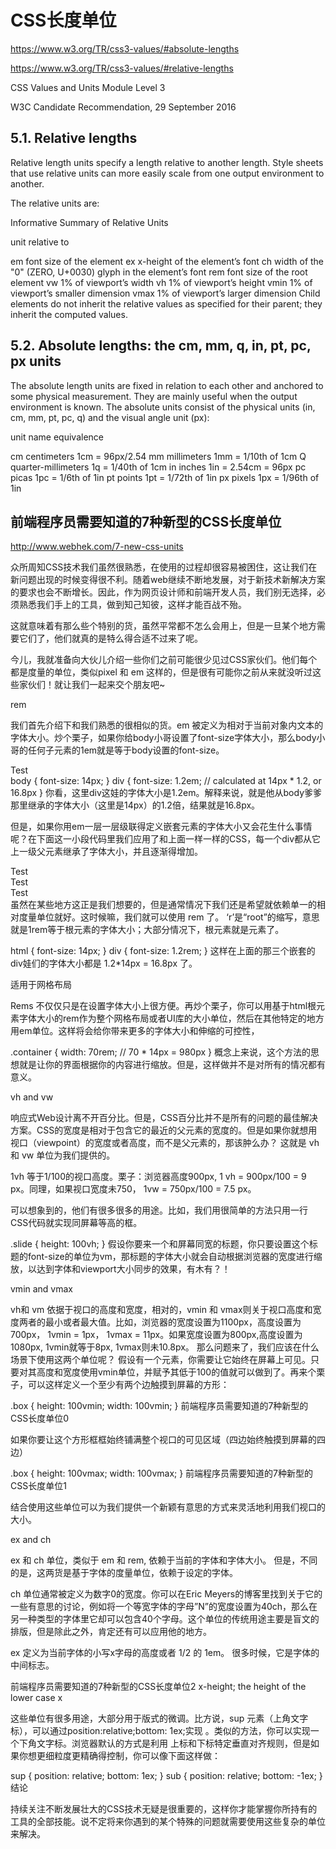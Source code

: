 # CSS长度单位


https://www.w3.org/TR/css3-values/#absolute-lengths

https://www.w3.org/TR/css3-values/#relative-lengths



CSS Values and Units Module Level 3

W3C Candidate Recommendation, 29 September 2016






## 5.1. Relative lengths

Relative length units specify a length relative to another length. Style sheets that use relative units can more easily scale from one output environment to another.

The relative units are:

Informative Summary of Relative Units

unit    relative to

em  font size of the element
ex  x-height of the element’s font
ch  width of the "0" (ZERO, U+0030) glyph in the element’s font
rem font size of the root element
vw  1% of viewport’s width
vh  1% of viewport’s height
vmin    1% of viewport’s smaller dimension
vmax    1% of viewport’s larger dimension
Child elements do not inherit the relative values as specified for their parent; they inherit the computed values.





## 5.2. Absolute lengths: the cm, mm, q, in, pt, pc, px units

The absolute length units are fixed in relation to each other and anchored to some physical measurement. They are mainly useful when the output environment is known. The absolute units consist of the physical units (in, cm, mm, pt, pc, q) and the visual angle unit (px):

unit    name    equivalence

cm  centimeters         1cm = 96px/2.54
mm  millimeters         1mm = 1/10th of 1cm
Q   quarter-millimeters 1q = 1/40th of 1cm
in  inches              1in = 2.54cm = 96px
pc  picas               1pc = 1/6th of 1in
pt  points              1pt = 1/72th of 1in
px  pixels              1px = 1/96th of 1in




## 前端程序员需要知道的7种新型的CSS长度单位


http://www.webhek.com/7-new-css-units





众所周知CSS技术我们虽然很熟悉，在使用的过程却很容易被困住，这让我们在新问题出现的时候变得很不利。随着web继续不断地发展，对于新技术新解决方案的要求也会不断增长。因此，作为网页设计师和前端开发人员，我们别无选择，必须熟悉我们手上的工具，做到知己知彼，这样才能百战不殆。

这就意味着有那么些个特别的货，虽然平常都不怎么会用上，但是一旦某个地方需要它们了，他们就真的是特么得合适不过来了呢。

今儿，我就准备向大伙儿介绍一些你们之前可能很少见过CSS家伙们。他们每个都是度量的单位，类似pixel 和 em 这样的，但是很有可能你之前从来就没听过这些家伙们！就让我们一起来交个朋友吧~

rem

我们首先介绍下和我们熟悉的很相似的货。em 被定义为相对于当前对象内文本的字体大小。炒个栗子，如果你给body小哥设置了font-size字体大小，那么body小哥的任何子元素的1em就是等于body设置的font-size。

<body>
    <div class="test">Test</div>
</body>
body {
    font-size: 14px;
}
div {
    font-size: 1.2em; // calculated at 14px * 1.2, or 16.8px
}
你看，这里div这娃的字体大小是1.2em。解释来说，就是他从body爹爹那里继承的字体大小（这里是14px）的1.2倍，结果就是16.8px。

但是，如果你用em一层一层级联得定义嵌套元素的字体大小又会花生什么事情呢？在下面这一小段代码里我们应用了和上面一样一样的CSS，每一个div都从它上一级父元素继承了字体大小，并且逐渐得增加。

<body>
    <div>
        Test <!-- 14 * 1.2 = 16.8px -->
        <div>
            Test <!-- 16.8 * 1.2 = 20.16px -->
            <div>
                Test <!-- 20.16 * 1.2 = 24.192px -->
            </div>
        </div>
    </div>
</body>
虽然在某些地方这正是我们想要的，但是通常情况下我们还是希望就依赖单一的相对度量单位就好。这时候嘛，我们就可以使用 rem 了。 ‘r’是“root”的缩写，意思就是1rem等于根元素的字体大小；大部分情况下，根元素就是<html>元素了。

html {
    font-size: 14px;
}
div {
    font-size: 1.2rem;
}
这样在上面的那三个嵌套的div娃们的字体大小都是 1.2*14px = 16.8px 了。

适用于网格布局

Rems 不仅仅只是在设置字体大小上很方便。再炒个栗子，你可以用基于html根元素字体大小的rem作为整个网格布局或者UI库的大小单位，然后在其他特定的地方用em单位。这样将会给你带来更多的字体大小和伸缩的可控性，

.container {
    width: 70rem; // 70 * 14px = 980px
}
概念上来说，这个方法的思想就是让你的界面根据你的内容进行缩放。但是，这样做并不是对所有的情况都有意义。

vh and vw

响应式Web设计离不开百分比。但是，CSS百分比并不是所有的问题的最佳解决方案。CSS的宽度是相对于包含它的最近的父元素的宽度的。但是如果你就想用视口（viewpoint）的宽度或者高度，而不是父元素的，那该肿么办？ 这就是 vh 和 vw 单位为我们提供的。

1vh 等于1/100的视口高度。栗子：浏览器高度900px, 1 vh = 900px/100 = 9 px。同理，如果视口宽度未750， 1vw = 750px/100 = 7.5 px。

可以想象到的，他们有很多很多的用途。比如，我们用很简单的方法只用一行CSS代码就实现同屏幕等高的框。

.slide {
    height: 100vh;
}
假设你要来一个和屏幕同宽的标题，你只要设置这个标题的font-size的单位为vm，那标题的字体大小就会自动根据浏览器的宽度进行缩放，以达到字体和viewport大小同步的效果，有木有？！

vmin and vmax

vh和 vm 依据于视口的高度和宽度，相对的，vmin 和 vmax则关于视口高度和宽度两者的最小或者最大值。比如，浏览器的宽度设置为1100px，高度设置为700px， 1vmin = 1px， 1vmax = 11px。如果宽度设置为800px,高度设置为1080px, 1vmin就等于8px, 1vmax则未10.8px。
那么问题来了，我们应该在什么场景下使用这两个单位呢？
假设有一个元素，你需要让它始终在屏幕上可见。只要对其高度和宽度使用vmin单位，并赋予其低于100的值就可以做到了。再来个栗子，可以这样定义一个至少有两个边触摸到屏幕的方形：

.box {
    height: 100vmin;
    width: 100vmin;
}
前端程序员需要知道的7种新型的CSS长度单位0

如果你要让这个方形框框始终铺满整个视口的可见区域（四边始终触摸到屏幕的四边）

.box {
    height: 100vmax;
    width: 100vmax;
}
前端程序员需要知道的7种新型的CSS长度单位1

结合使用这些单位可以为我们提供一个新颖有意思的方式来灵活地利用我们视口的大小。

ex and ch

ex 和 ch 单位，类似于 em 和 rem, 依赖于当前的字体和字体大小。 但是，不同的是，这两货是基于字体的度量单位，依赖于设定的字体。

ch 单位通常被定义为数字0的宽度。你可以在Eric Meyers的博客里找到关于它的一些有意思的讨论，例如将一个等宽字体的字母”N”的宽度设置为40ch，那么在另一种类型的字体里它却可以包含40个字母。这个单位的传统用途主要是盲文的排版，但是除此之外，肯定还有可以应用他的地方。

ex 定义为当前字体的小写x字母的高度或者 1/2 的 1em。 很多时候，它是字体的中间标志。

前端程序员需要知道的7种新型的CSS长度单位2
x-height; the height of the lower case x

这些单位有很多用途，大部分用于版式的微调。比方说，sup 元素（上角文字标），可以通过position:relative;bottom: 1ex;实现 。类似的方法，你可以实现一个下角文字标。浏览器默认的方式是利用
上标和下标特定垂直对齐规则，但是如果你想更细粒度更精确得控制，你可以像下面这样做：

sup {
    position: relative;
    bottom: 1ex;
}
sub {
    position: relative;
    bottom: -1ex;
}
结论

持续关注不断发展壮大的CSS技术无疑是很重要的，这样你才能掌握你所持有的工具的全部技能。说不定将来你遇到的某个特殊的问题就需要使用这些复杂的单位来解决。





